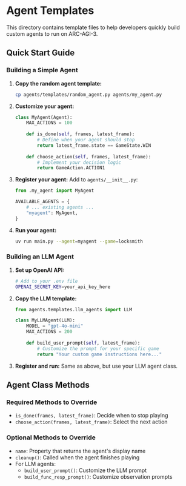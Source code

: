 # Agent Templates

This directory contains template files to help developers quickly build custom agents to run on ARC-AGI-3.

## Quick Start Guide

### Building a Simple Agent

1. **Copy the random agent template:**
   ```bash
   cp agents/templates/random_agent.py agents/my_agent.py
   ```

2. **Customize your agent:**
   ```python
   class MyAgent(Agent):
       MAX_ACTIONS = 100
       
       def is_done(self, frames, latest_frame):
           # Define when your agent should stop
           return latest_frame.state == GameState.WIN
       
       def choose_action(self, frames, latest_frame):
           # Implement your decision logic
           return GameAction.ACTION1
   ```

3. **Register your agent:**
   Add to `agents/__init__.py`:
   ```python
   from .my_agent import MyAgent
   
   AVAILABLE_AGENTS = {
       # ... existing agents ...
       "myagent": MyAgent,
   }
   ```

4. **Run your agent:**
   ```bash
   uv run main.py --agent=myagent --game=locksmith
   ```

### Building an LLM Agent

1. **Set up OpenAI API:**
   ```bash
   # Add to your .env file
   OPENAI_SECRET_KEY=your_api_key_here
   ```

2. **Copy the LLM template:**
   ```python
   from agents.templates.llm_agents import LLM
   
   class MyLLMAgent(LLM):
       MODEL = "gpt-4o-mini"
       MAX_ACTIONS = 200
       
       def build_user_prompt(self, latest_frame):
           # Customize the prompt for your specific game
           return "Your custom game instructions here..."
   ```

3. **Register and run:**
   Same as above, but use your LLM agent class.

## Agent Class Methods

### Required Methods to Override
- `is_done(frames, latest_frame)`: Decide when to stop playing
- `choose_action(frames, latest_frame)`: Select the next action

### Optional Methods to Override
- `name`: Property that returns the agent's display name
- `cleanup()`: Called when the agent finishes playing
- For LLM agents:
  - `build_user_prompt()`: Customize the LLM prompt
  - `build_func_resp_prompt()`: Customize observation prompts
